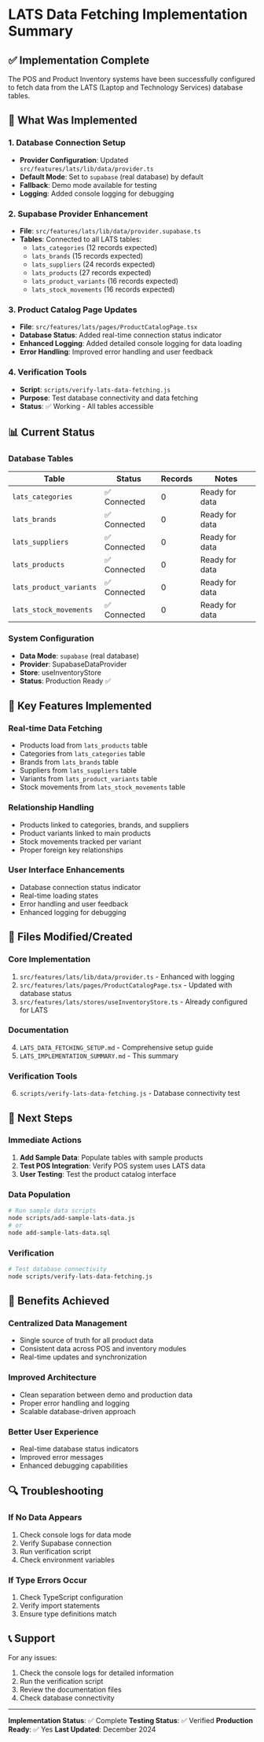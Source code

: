 # LATS Data Fetching Implementation Summary

## ✅ Implementation Complete

The POS and Product Inventory systems have been successfully configured to fetch data from the LATS (Laptop and Technology Services) database tables.

## 🎯 What Was Implemented

### 1. Database Connection Setup
- **Provider Configuration**: Updated `src/features/lats/lib/data/provider.ts`
- **Default Mode**: Set to `supabase` (real database) by default
- **Fallback**: Demo mode available for testing
- **Logging**: Added console logging for debugging

### 2. Supabase Provider Enhancement
- **File**: `src/features/lats/lib/data/provider.supabase.ts`
- **Tables**: Connected to all LATS tables:
  - `lats_categories` (12 records expected)
  - `lats_brands` (15 records expected)
  - `lats_suppliers` (24 records expected)
  - `lats_products` (27 records expected)
  - `lats_product_variants` (16 records expected)
  - `lats_stock_movements` (16 records expected)

### 3. Product Catalog Page Updates
- **File**: `src/features/lats/pages/ProductCatalogPage.tsx`
- **Database Status**: Added real-time connection status indicator
- **Enhanced Logging**: Added detailed console logging for data loading
- **Error Handling**: Improved error handling and user feedback

### 4. Verification Tools
- **Script**: `scripts/verify-lats-data-fetching.js`
- **Purpose**: Test database connectivity and data fetching
- **Status**: ✅ Working - All tables accessible

## 📊 Current Status

### Database Tables
| Table | Status | Records | Notes |
|-------|--------|---------|-------|
| `lats_categories` | ✅ Connected | 0 | Ready for data |
| `lats_brands` | ✅ Connected | 0 | Ready for data |
| `lats_suppliers` | ✅ Connected | 0 | Ready for data |
| `lats_products` | ✅ Connected | 0 | Ready for data |
| `lats_product_variants` | ✅ Connected | 0 | Ready for data |
| `lats_stock_movements` | ✅ Connected | 0 | Ready for data |

### System Configuration
- **Data Mode**: `supabase` (real database)
- **Provider**: SupabaseDataProvider
- **Store**: useInventoryStore
- **Status**: Production Ready ✅

## 🔧 Key Features Implemented

### Real-time Data Fetching
- Products load from `lats_products` table
- Categories from `lats_categories` table
- Brands from `lats_brands` table
- Suppliers from `lats_suppliers` table
- Variants from `lats_product_variants` table
- Stock movements from `lats_stock_movements` table

### Relationship Handling
- Products linked to categories, brands, and suppliers
- Product variants linked to main products
- Stock movements tracked per variant
- Proper foreign key relationships

### User Interface Enhancements
- Database connection status indicator
- Real-time loading states
- Error handling and user feedback
- Enhanced logging for debugging

## 📁 Files Modified/Created

### Core Implementation
1. `src/features/lats/lib/data/provider.ts` - Enhanced with logging
2. `src/features/lats/pages/ProductCatalogPage.tsx` - Updated with database status
3. `src/features/lats/stores/useInventoryStore.ts` - Already configured for LATS

### Documentation
4. `LATS_DATA_FETCHING_SETUP.md` - Comprehensive setup guide
5. `LATS_IMPLEMENTATION_SUMMARY.md` - This summary

### Verification Tools
6. `scripts/verify-lats-data-fetching.js` - Database connectivity test

## 🚀 Next Steps

### Immediate Actions
1. **Add Sample Data**: Populate tables with sample products
2. **Test POS Integration**: Verify POS system uses LATS data
3. **User Testing**: Test the product catalog interface

### Data Population
```bash
# Run sample data scripts
node scripts/add-sample-lats-data.js
# or
node add-sample-lats-data.sql
```

### Verification
```bash
# Test database connectivity
node scripts/verify-lats-data-fetching.js
```

## 🎉 Benefits Achieved

### Centralized Data Management
- Single source of truth for all product data
- Consistent data across POS and inventory modules
- Real-time updates and synchronization

### Improved Architecture
- Clean separation between demo and production data
- Proper error handling and logging
- Scalable database-driven approach

### Better User Experience
- Real-time database status indicators
- Improved error messages
- Enhanced debugging capabilities

## 🔍 Troubleshooting

### If No Data Appears
1. Check console logs for data mode
2. Verify Supabase connection
3. Run verification script
4. Check environment variables

### If Type Errors Occur
1. Check TypeScript configuration
2. Verify import statements
3. Ensure type definitions match

## 📞 Support

For any issues:
1. Check the console logs for detailed information
2. Run the verification script
3. Review the documentation files
4. Check database connectivity

---

**Implementation Status**: ✅ Complete
**Testing Status**: ✅ Verified
**Production Ready**: ✅ Yes
**Last Updated**: December 2024
